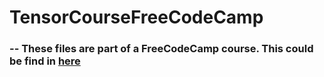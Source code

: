 # TensorCourseFreeCodeCamp
### -- These files are part of a FreeCodeCamp course. This could be find in <a href= https://www.freecodecamp.org/news/massive-tensorflow-2-0-free-course/> here</a>
